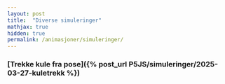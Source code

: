 ```yaml
---
layout: post
title:  "Diverse simuleringer"
mathjax: true
hidden: true
permalink: /animasjoner/simuleringer/
---
```


### [Trekke kule fra pose]({% post_url P5JS/simuleringer/2025-03-27-kuletrekk %})


<br>

